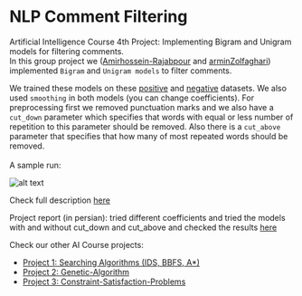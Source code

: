 # NLP Comment Filtering
Artificial Intelligence Course 4th Project: Implementing Bigram and Unigram models for filtering comments.
<br>
In this group project we ([Amirhossein-Rajabpour](https://github.com/Amirhossein-Rajabpour) and [arminZolfaghari](https://github.com/arminZolfaghari)) 
implemented `Bigram` and `Unigram models` to filter comments.<br>

We trained these models on these [positive](https://github.com/arminZolfaghari/NLP/blob/main/dataset/rt-polarity.pos) and [negative](https://github.com/arminZolfaghari/NLP/blob/main/dataset/rt-polarity.neg)
datasets. We also used `smoothing` in both models (you can change coefficients). For preprocessing first we removed punctuation marks and we also have a `cut_down` parameter which specifies
that words with equal or less number of repetition to this parameter should be removed. Also there is a `cut_above` parameter that specifies that how many of most repeated words 
should be removed.
<br>
<br>
A sample run:

![alt text](https://github.com/arminZolfaghari/NLP/blob/main/sample%20run.jpg "sample run")


Check full description [here](https://github.com/arminZolfaghari/NLP-Comment-Filtering/blob/main/AI_P4.pdf)

Project report (in persian): tried different coefficients and tried the models with and without cut_down and cut_above and checked the results [here](https://github.com/arminZolfaghari/NLP-Comment-Filtering/blob/main/AI_P4_Report.pdf) 

Check our other AI Course projects:
* [Project 1: Searching Algorithms (IDS, BBFS, A*)](https://github.com/arminZolfaghari/AI_project1)
* [Project 2: Genetic-Algorithm](https://github.com/Amirhossein-Rajabpour/Genetic-Algorithm)
* [Project 3: Constraint-Satisfaction-Problems](https://github.com/Amirhossein-Rajabpour/Constraint-Satisfaction-Problems)
